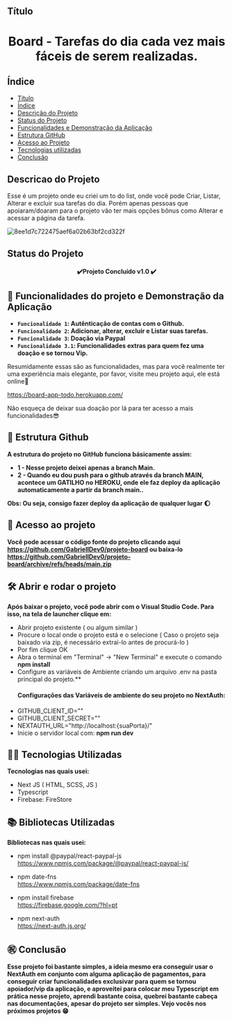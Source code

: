 ## Título
<h1 align="center"> Board - Tarefas do dia cada vez mais fáceis de serem realizadas. </h1>


## Índice 

* [Título](#Título)
* [Índice](#índice)
* [Descrição do Projeto](#descrição-do-projeto)
* [Status do Projeto](#status-do-Projeto)
* [Funcionalidades e Demonstração da Aplicação](#funcionalidades-e-demonstração-da-aplicação)
* [Estrutura GitHub](#estrutura-github)
* [Acesso ao Projeto](#acesso-ao-projeto)
* [Tecnologias utilizadas](#tecnologias-utilizadas)
* [Conclusão](#conclusão)

## Descricao do Projeto
Esse é um projeto onde eu criei um to do list, onde você pode Criar, Listar, Alterar e excluir sua tarefas do dia. Porém apenas pessoas que apoiaram/doaram para o projeto vão ter mais opções bônus como Alterar e acessar a página da tarefa.

![8ee1d7c722475aef6a02b63bf2cd322f](https://user-images.githubusercontent.com/101679780/187558894-c53988ec-c785-40f8-8c64-39af06008df3.png)



## Status do Projeto
<h4 align="center"> 
    ✔️Projeto Concluído v1.0 ✔️
</h4>

## :hammer: Funcionalidades do projeto e Demonstração da Aplicação

- **`Funcionalidade 1`: Autênticação de contas com o Github.**
- **`Funcionalidade 2`: Adicionar, alterar, excluir e Listar suas tarefas.**
- **`Funcionalidade 3`: Doação via Paypal**
- **`Funcionalidade 3.1`: Funcionalidades extras para quem fez uma doação e se tornou Vip.**

Resumidamente essas são as funcionalidades, mas para você realmente ter uma experiência mais elegante, por favor, visite meu projeto aqui, ele está online👀

https://board-app-todo.herokuapp.com/

Não esqueça de deixar sua doação por lá para ter acesso a mais funcionalidades😎
	
	
## 🌝 Estrutura Github
**A estrutura do projeto no GitHub funciona básicamente assim:
	<ul>
		<li>1 - Nesse projeto deixei apenas a branch Main.</li>
		<li>2 - Quando eu dou push para o github através da branch MAIN, acontece um GATILHO no HEROKU, onde ele faz deploy da aplicação automaticamente a partir da branch main..</li>
	</ul>
		Obs: Ou seja, consigo fazer deploy da aplicação de qualquer lugar :moon:**
	

## 📁 Acesso ao projeto

**Você pode acessar o código fonte do projeto clicando aqui <a>https://github.com/GabriellDev0/projeto-board</a> ou baixa-lo <a>https://github.com/GabriellDev0/projeto-board/archive/refs/heads/main.zip</a>**

## 🛠️ Abrir e rodar o projeto

**Após baixar o projeto, você pode abrir com o Visual Studio Code. Para isso, na tela de launcher clique em:**
    <ul>
        <li>Abrir projeto existente ( ou algum similar )</li>
        <li>Procure o local onde o projeto está e o selecione ( Caso o projeto seja baixado via zip, é necessário extraí-lo antes de procurá-lo )</li>
        <li>Por fim clique OK</li>
        <li>Abra o terminal em "Terminal" -> "New Terminal" e execute o comando **npm install**</li>
        <li>Configure as variáveis de Ambiente criando um arquivo .env na pasta principal do projeto.**</li>
	<h4>Configurações das Variáveis de ambiente do seu projeto no NextAuth: </h4>
        <li>GITHUB_CLIENT_ID=""</li>
        <li>GITHUB_CLIENT_SECRET=""</li>
        <li>NEXTAUTH_URL="http://localhost:{suaPorta}/"</li>
	<li>Inicie o servidor local com: **npm run dev**</li>
    </ul>
    
## 👨‍💻 Tecnologias Utilizadas
**Tecnologias nas quais usei:**
   	<ul>
		<li>Next JS ( HTML, SCSS, JS )</li>
    <li>Typescript</li>
		<li>Firebase: FireStore</li>
	</ul>

## 📚 Bibliotecas Utilizadas
**Bibliotecas nas quais usei:**
	<ul>
		<li> npm install @paypal/react-paypal-js </li>
		<a>https://www.npmjs.com/package/@paypal/react-paypal-js/</a>
	</ul>
	<ul>
		<li> npm date-fns </li>
		<a>https://www.npmjs.com/package/date-fns</a>
	</ul>
	<ul>
		<li> npm install firebase </li>
		<a>https://firebase.google.com/?hl=pt</a>
	</ul>
	<ul>
		<li>npm next-auth</li>
		<a>https://next-auth.js.org/</a>
	</ul>

## ㊗️ Conclusão
   **Esse projeto foi bastante simples, a ideia mesmo era conseguir usar o NextAuth em conjunto com alguma aplicação de pagamentos, para conseguir criar funcionalidades exclusivar para quem se tornou apoiador/vip da aplicação, e aproveitei para colocar meu Typescript em prática nesse projeto, aprendi bastante coisa, quebrei bastante cabeça nas documentações, apesar do projeto ser simples. Vejo vocês nos próximos projetos 😁**
